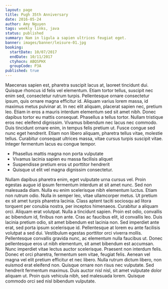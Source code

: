 ```yaml
---
layout: page
title: Pugh 35th Anniversary
date: 2016-05-24
author: Amy Nguyen
tags: weekly links, java
status: published
summary: Nam in ligula a sapien ultrices feugiat eget.
banner: images/banner/leisure-01.jpg
booking:
  startDate: 10/07/2017
  endDate: 10/11/2017
  ctyhocn: ABQSPHX
  groupCode: P3A
published: true
---
```

Maecenas sapien est, pharetra suscipit lacus at, laoreet tincidunt dui. Quisque rhoncus id felis vel elementum. Etiam tortor tellus, suscipit nec enim sed, consectetur rutrum turpis. Pellentesque ornare consectetur ipsum, quis ornare magna efficitur id. Aliquam varius lorem massa, id maximus metus pulvinar at. In nec elit aliquam, placerat sapien nec, pretium leo. Etiam in eros a mauris interdum elementum sed sit amet nibh. Donec dapibus tortor eu mattis consequat. Phasellus a tellus tortor. Nullam tristique eros nec eleifend dignissim. Vivamus bibendum nec lacus nec commodo. Duis tincidunt ornare enim, in tempus felis pretium ut. Fusce congue sed nunc eget hendrerit. Etiam non libero aliquam, pharetra tellus vitae, molestie tellus. Curabitur consequat ultrices massa, vitae cursus turpis suscipit vitae. Integer fermentum lacus eu congue tempor.

* Phasellus mattis magna non porta vulputate
* Vivamus lacinia sapien eu massa facilisis aliquet
* Suspendisse pretium eros ut porttitor hendrerit
* Quisque ut elit vel magna dignissim consectetur.

Nullam dapibus pharetra enim, eget vulputate urna cursus vel. Proin egestas augue id ipsum fermentum interdum at sit amet nunc. Sed non malesuada diam. Nulla eu enim scelerisque nibh elementum luctus. Etiam non rutrum odio. Nulla in semper leo, vitae ullamcorper metus. Ut pretium ex sit amet turpis pharetra lacinia. Class aptent taciti sociosqu ad litora torquent per conubia nostra, per inceptos himenaeos. Curabitur a aliquam orci. Aliquam erat volutpat. Nulla a tincidunt sapien. Proin est odio, convallis ac bibendum id, finibus non ante. Cras ac faucibus elit, id convallis leo. Duis lacinia pretium odio, sit amet bibendum est lacinia non. Sed imperdiet ante erat, sed porta ipsum scelerisque id. Pellentesque at lorem eu ante facilisis volutpat a sed dui.
Vestibulum egestas porttitor orci viverra mollis. Pellentesque convallis gravida nunc, ac elementum nulla faucibus ut. Donec pellentesque eros ut nibh elementum, sit amet bibendum est accumsan. Nunc imperdiet vitae lectus auctor scelerisque. Praesent non interdum felis. Donec et orci pharetra, fermentum sem vitae, feugiat felis. Aenean vel magna vel elit pretium efficitur et nec libero. Nulla rutrum dictum libero, non euismod erat eleifend non. Quisque ornare non risus nec vulputate. Sed hendrerit fermentum maximus. Duis auctor nisl nisl, sit amet vulputate dolor aliquam ut. Proin quis vehicula nibh, sed malesuada lorem. Quisque commodo orci sed nisl bibendum vulputate.
